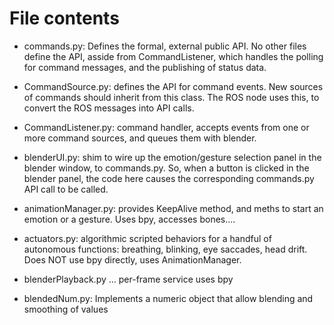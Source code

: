 # File contents

* commands.py: Defines the formal, external public API.  No other
  files define the API, asside from CommandListener, which handles
  the polling for command messages, and the publishing of status data.

* CommandSource.py: defines the API for command events. New sources of
  commands should inherit from this class. The ROS node uses this, to
  convert the ROS messages into API calls.

* CommandListener.py: command handler, accepts events from one or
  more command sources, and queues them with blender.

* blenderUI.py: shim to wire up the emotion/gesture selection panel
  in the blender window, to commands.py.  So, when a button is clicked
  in the blender panel, the code here causes the corresponding
  commands.py API call to be called.

* animationManager.py: provides KeepAlive method, and meths to start
  an emotion or a gesture.  Uses bpy, accesses bones....

* actuators.py: algorithmic scripted behaviors for a handful of
  autonomous functions: breathing, blinking, eye saccades, head drift.
  Does NOT use bpy directly, uses AnimationManager.

* blenderPlayback.py ... per-frame service
  uses bpy

* blendedNum.py: Implements a numeric object that allow blending and
  smoothing of values
